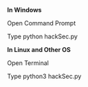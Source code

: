 **In Windows**

Open Command Prompt 

Type python hackSec.py

**In Linux and Other OS**

Open Terminal

Type python3 hackSec.py
